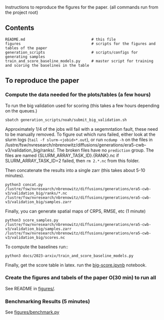 <!-- markdownlint-disable -->
Instructions to reproduce the figures for the paper. (all commands run from the project root)

## Contents

```
README.md                              # this file
figures                                # scripts for the figures and tables of the paper
generation_scripts                     # scripts/configs for generating samples
train_and_score_baseline_models.py     # master script for training and scoring the baselines in the table
```

## To reproduce the paper

### Compute the data needed for the plots/tables (a few hours)

To run the big validation used for scoring (this takes a few hours depending on the queues.)

    sbatch generation_scripts/noah/submit_big_validation.sh

Approximately 1/4 of the jobs will fail with a segemntation fault, these need to
be manually removed. To figure out which runs failed, either look at the slurm
logs (`tail -f slurm-<jobid>*.out`), or run `ncdump -h` on the files in
/lustre/fsw/nvresearch/nbrenowitz/diffusions/generations/era5-cwb-v3/validation_big/ranks/.
The broken files have no `prediction` group.  The files are named
{SLURM_ARRAY_TASK_ID}.{RANK}.nc if SLURM_ARRAY_TASK_ID=2 failed, then `rm
2.*.nc` from this folder.

Then concatenate the results into a single zarr (this takes about 5-10 minutes).

    python3 concat.py /lustre/fsw/nvresearch/nbrenowitz/diffusions/generations/era5-cwb-v3/validation_big/ranks/*.nc  /lustre/fsw/nvresearch/nbrenowitz/diffusions/generations/era5-cwb-v3/validation_big/samples.zarr


Finally, you can generate spatial maps of CRPS, RMSE, etc (1 minute)

    python3 score_samples.py /lustre/fsw/nvresearch/nbrenowitz/diffusions/generations/era5-cwb-v3/validation_big/samples.zarr /lustre/fsw/nvresearch/nbrenowitz/diffusions/generations/era5-cwb-v3/validation_big/scores.nc


To compute the baselines run::

    python3 docs/2023-arxiv/train_and_score_baseline_models.py


Finally, get the score table in latex. run the [big-score.ipynb](big-score.ipynb) notebook.

### Create the figures and tabels of the paper O(30 min) to run all

See README in [figures/](figures/README.md).

### Benchmarking Results (5 minutes)

See [figures/benchmark.py](figures/benchmark.py)
